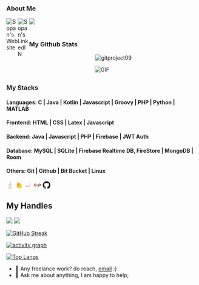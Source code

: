 ### About Me
<a href="https://sopan-ahmed.web.app/">
  <img align="left" alt="Sopan's Website" width="30px" src="https://raw.githubusercontent.com/peterthehan/peterthehan/master/assets/discord.svg" />
</a>
<a href="https://www.linkedin.com/in/sopan-ahmed-abaa8714a/">
  <img align="left" alt="Sopan's LinkedIN" width="30px" src="https://raw.githubusercontent.com/peterthehan/peterthehan/master/assets/linkedin.svg" />
</a>

![](https://visitor-badge.glitch.me/badge?page_id=gitproject09.visitor-badge)
#
### My Github Stats
<p align="center"> <img src="https://github-readme-stats.vercel.app/api?username=gitproject09&show_icons=true&count_private=true&theme=dark" alt="gitproject09" />
<br />
<p align="center"> <img src="https://github.com/abhisheknaiidu/abhisheknaiidu/blob/master/code.gif?raw=true" width="500" height="320" alt="GIF" />
<br />

##
### My Stacks
#### Languages: C | Java | Kotlin | Javascript | Groovy | PHP | Python | MATLAB

#### Frontend: HTML | CSS | Latex | Javascript

#### Backend: Java | Javascript | PHP | Firebase | JWT Auth

#### Database: MySQL | SQLite | Firebase Realtime DB, FireStore | MongoDB | Room

#### Others: Git | Github | Bit Bucket | Linux

<code><img height="20" src="https://raw.githubusercontent.com/github/explore/80688e429a7d4ef2fca1e82350fe8e3517d3494d/topics/java/java.png"></code>
<code><img height="20" src="https://raw.githubusercontent.com/github/explore/80688e429a7d4ef2fca1e82350fe8e3517d3494d/topics/firebase/firebase.png"></code>
<code><img height="20" src="https://raw.githubusercontent.com/github/explore/80688e429a7d4ef2fca1e82350fe8e3517d3494d/topics/mysql/mysql.png"></code>
<code><img height="20" src="https://raw.githubusercontent.com/github/explore/80688e429a7d4ef2fca1e82350fe8e3517d3494d/topics/git/git.png"></code>
<code><img height="20" src="https://raw.githubusercontent.com/github/explore/80688e429a7d4ef2fca1e82350fe8e3517d3494d/topics/github/github.png"></code>

## My Handles
 [<img src="https://img.shields.io/badge/gitproject09-151515?style=for-the-badge&logo=linkedin&logoColor=white">](https://www.linkedin.com/in/sopan-ahmed-abaa8714a/)
 [<img src="https://img.shields.io/badge/gitproject09-151515?style=for-the-badge&logo=SVG&logoColor=79740e">](https://profile-summary-for-github.com/user/gitproject09) 
 
<!--  CONTRIBUTION AND STREAK BLOCK -->
 [![GitHub Streak](https://github-readme-streak-stats.herokuapp.com/?user=gitproject09&currStreakNum=2FD3EB&fire=pink&sideLabels=F00&theme=nightowl)](https://git.io/streak-stats)
 
 <!-- ACTIVITY GRAPH TRACKER -->
[![activity graph](https://activity-graph.herokuapp.com/graph?username=gitproject09&theme=react-dark)](https://github.com/gitproject09/github-readme-activity-graph)
 
 <!--  TOP LANGUAGES STATISTICS -->
 [![Top Langs](https://github-readme-stats.vercel.app/api/top-langs/?username=gitproject09&theme=dark&layout=compact&align=right&width=40%)](https://github.com/gitproject09/github-readme-stats)
  
- 💼 Any freelance work? do reach, [email](mailto:spn.ahmed92@gmail.com) :)
- 💬 Ask me about anything, I am happy to help;
